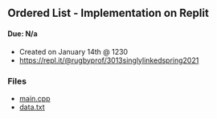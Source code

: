 ## Ordered List - Implementation on Replit

#### Due: N/a

- Created on January 14th @ 1230
- https://repl.it/@rugbyprof/3013singlylinkedspring2021

### Files

- [main.cpp](./main.cpp)
- [data.txt](./data.txt)
